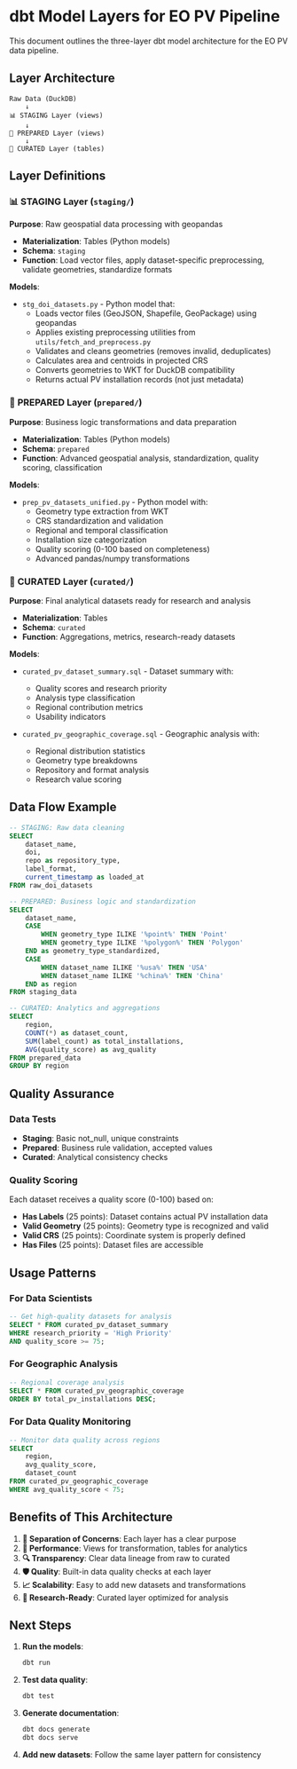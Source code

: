 # dbt Model Layers for EO PV Pipeline

This document outlines the three-layer dbt model architecture for the EO PV data pipeline.

## Layer Architecture

```
Raw Data (DuckDB) 
    ↓
📊 STAGING Layer (views)
    ↓ 
🔧 PREPARED Layer (views)
    ↓
🎯 CURATED Layer (tables)
```

## Layer Definitions

### 📊 **STAGING Layer** (`staging/`)
**Purpose**: Raw geospatial data processing with geopandas
- **Materialization**: Tables (Python models)
- **Schema**: `staging`
- **Function**: Load vector files, apply dataset-specific preprocessing, validate geometries, standardize formats

**Models**:
- `stg_doi_datasets.py` - Python model that:
  - Loads vector files (GeoJSON, Shapefile, GeoPackage) using geopandas
  - Applies existing preprocessing utilities from `utils/fetch_and_preprocess.py`
  - Validates and cleans geometries (removes invalid, deduplicates)
  - Calculates area and centroids in projected CRS
  - Converts geometries to WKT for DuckDB compatibility
  - Returns actual PV installation records (not just metadata)

### 🔧 **PREPARED Layer** (`prepared/`)
**Purpose**: Business logic transformations and data preparation
- **Materialization**: Tables (Python models)
- **Schema**: `prepared`
- **Function**: Advanced geospatial analysis, standardization, quality scoring, classification

**Models**:
- `prep_pv_datasets_unified.py` - Python model with:
  - Geometry type extraction from WKT
  - CRS standardization and validation
  - Regional and temporal classification
  - Installation size categorization
  - Quality scoring (0-100 based on completeness)
  - Advanced pandas/numpy transformations

### 🎯 **CURATED Layer** (`curated/`)
**Purpose**: Final analytical datasets ready for research and analysis
- **Materialization**: Tables
- **Schema**: `curated`
- **Function**: Aggregations, metrics, research-ready datasets

**Models**:
- `curated_pv_dataset_summary.sql` - Dataset summary with:
  - Quality scores and research priority
  - Analysis type classification
  - Regional contribution metrics
  - Usability indicators

- `curated_pv_geographic_coverage.sql` - Geographic analysis with:
  - Regional distribution statistics
  - Geometry type breakdowns
  - Repository and format analysis
  - Research value scoring

## Data Flow Example

```sql
-- STAGING: Raw data cleaning
SELECT 
    dataset_name,
    doi,
    repo as repository_type,
    label_format,
    current_timestamp as loaded_at
FROM raw_doi_datasets

-- PREPARED: Business logic and standardization  
SELECT
    dataset_name,
    CASE 
        WHEN geometry_type ILIKE '%point%' THEN 'Point'
        WHEN geometry_type ILIKE '%polygon%' THEN 'Polygon'
    END as geometry_type_standardized,
    CASE 
        WHEN dataset_name ILIKE '%usa%' THEN 'USA'
        WHEN dataset_name ILIKE '%china%' THEN 'China'
    END as region
FROM staging_data

-- CURATED: Analytics and aggregations
SELECT
    region,
    COUNT(*) as dataset_count,
    SUM(label_count) as total_installations,
    AVG(quality_score) as avg_quality
FROM prepared_data
GROUP BY region
```

## Quality Assurance

### Data Tests
- **Staging**: Basic not_null, unique constraints
- **Prepared**: Business rule validation, accepted values
- **Curated**: Analytical consistency checks

### Quality Scoring
Each dataset receives a quality score (0-100) based on:
- **Has Labels** (25 points): Dataset contains actual PV installation data
- **Valid Geometry** (25 points): Geometry type is recognized and valid
- **Valid CRS** (25 points): Coordinate system is properly defined
- **Has Files** (25 points): Dataset files are accessible

## Usage Patterns

### For Data Scientists
```sql
-- Get high-quality datasets for analysis
SELECT * FROM curated_pv_dataset_summary 
WHERE research_priority = 'High Priority'
AND quality_score >= 75;
```

### For Geographic Analysis
```sql
-- Regional coverage analysis
SELECT * FROM curated_pv_geographic_coverage
ORDER BY total_pv_installations DESC;
```

### For Data Quality Monitoring
```sql
-- Monitor data quality across regions
SELECT 
    region,
    avg_quality_score,
    dataset_count
FROM curated_pv_geographic_coverage
WHERE avg_quality_score < 75;
```

## Benefits of This Architecture

1. **🔄 Separation of Concerns**: Each layer has a clear purpose
2. **🚀 Performance**: Views for transformation, tables for analytics
3. **🔍 Transparency**: Clear data lineage from raw to curated
4. **🛡️ Quality**: Built-in data quality checks at each layer
5. **📈 Scalability**: Easy to add new datasets and transformations
6. **🔬 Research-Ready**: Curated layer optimized for analysis

## Next Steps

1. **Run the models**:
   ```bash
   dbt run
   ```

2. **Test data quality**:
   ```bash
   dbt test
   ```

3. **Generate documentation**:
   ```bash
   dbt docs generate
   dbt docs serve
   ```

4. **Add new datasets**: Follow the same layer pattern for consistency
